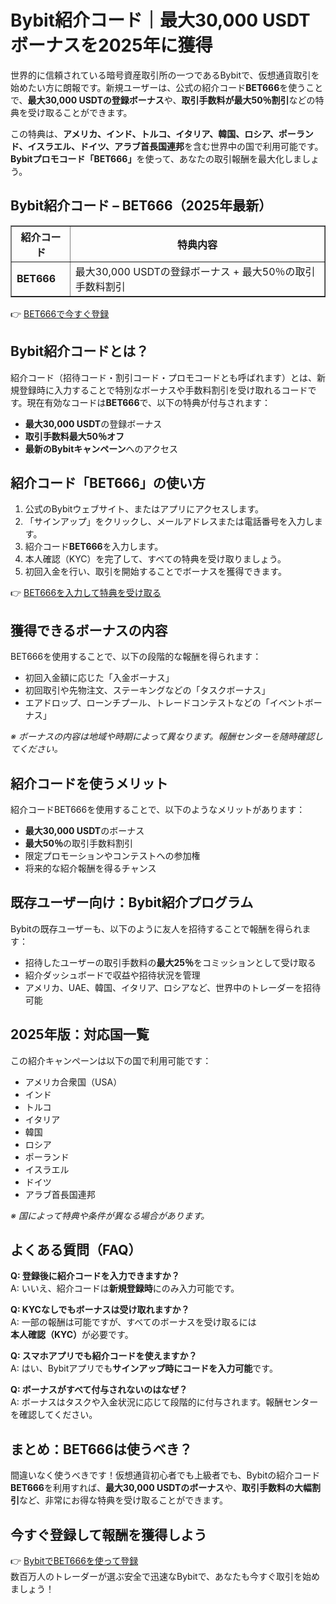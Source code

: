 <h1>Bybit紹介コード｜最大30,000 USDTボーナスを2025年に獲得</h1>
<p>世界的に信頼されている暗号資産取引所の一つであるBybitで、仮想通貨取引を始めたい方に朗報です。新規ユーザーは、公式の紹介コード<strong>BET666</strong>を使うことで、<strong>最大30,000 USDTの登録ボーナス</strong>や、<strong>取引手数料が最大50％割引</strong>などの特典を受け取ることができます。</p>
<p>この特典は、<strong>アメリカ、インド、トルコ、イタリア、韓国、ロシア、ポーランド、イスラエル、ドイツ、アラブ首長国連邦</strong>を含む世界中の国で利用可能です。<strong>Bybitプロモコード「BET666」</strong>を使って、あなたの取引報酬を最大化しましょう。</p>

<h2>Bybit紹介コード – BET666（2025年最新）</h2>
<table border="1" cellpadding="8" cellspacing="0">
<tr>
<th>紹介コード</th>
<th>特典内容</th>
</tr>
<tr>
<td><strong>BET666</strong></td>
<td>最大30,000 USDTの登録ボーナス + 最大50％の取引手数料割引</td>
</tr>
</table>
<p>👉 <a href="https://partner.bybit.com/b/bet666">BET666で今すぐ登録</a></p>

<h2>Bybit紹介コードとは？</h2>
<p>紹介コード（招待コード・割引コード・プロモコードとも呼ばれます）とは、新規登録時に入力することで特別なボーナスや手数料割引を受け取れるコードです。現在有効なコードは<strong>BET666</strong>で、以下の特典が付与されます：</p>
<ul>
<li><strong>最大30,000 USDT</strong>の登録ボーナス</li>
<li><strong>取引手数料最大50％オフ</strong></li>
<li><strong>最新のBybitキャンペーン</strong>へのアクセス</li>
</ul>

<h2>紹介コード「BET666」の使い方</h2>
<ol>
<li>公式のBybitウェブサイト、またはアプリにアクセスします。</li>
<li>「サインアップ」をクリックし、メールアドレスまたは電話番号を入力します。</li>
<li>紹介コード<strong>BET666</strong>を入力します。</li>
<li>本人確認（KYC）を完了して、すべての特典を受け取りましょう。</li>
<li>初回入金を行い、取引を開始することでボーナスを獲得できます。</li>
</ol>
<p>👉 <a href="https://partner.bybit.com/b/bet666">BET666を入力して特典を受け取る</a></p>

<h2>獲得できるボーナスの内容</h2>
<p>BET666を使用することで、以下の段階的な報酬を得られます：</p>
<ul>
<li>初回入金額に応じた「入金ボーナス」</li>
<li>初回取引や先物注文、ステーキングなどの「タスクボーナス」</li>
<li>エアドロップ、ローンチプール、トレードコンテストなどの「イベントボーナス」</li>
</ul>
<p><em>※ ボーナスの内容は地域や時期によって異なります。報酬センターを随時確認してください。</em></p>

<h2>紹介コードを使うメリット</h2>
<p>紹介コードBET666を使用することで、以下のようなメリットがあります：</p>
<ul>
<li><strong>最大30,000 USDT</strong>のボーナス</li>
<li><strong>最大50％</strong>の取引手数料割引</li>
<li>限定プロモーションやコンテストへの参加権</li>
<li>将来的な紹介報酬を得るチャンス</li>
</ul>

<h2>既存ユーザー向け：Bybit紹介プログラム</h2>
<p>Bybitの既存ユーザーも、以下のように友人を招待することで報酬を得られます：</p>
<ul>
<li>招待したユーザーの取引手数料の<strong>最大25％</strong>をコミッションとして受け取る</li>
<li>紹介ダッシュボードで収益や招待状況を管理</li>
<li>アメリカ、UAE、韓国、イタリア、ロシアなど、世界中のトレーダーを招待可能</li>
</ul>

<h2>2025年版：対応国一覧</h2>
<p>この紹介キャンペーンは以下の国で利用可能です：</p>
<ul>
<li>アメリカ合衆国（USA）</li>
<li>インド</li>
<li>トルコ</li>
<li>イタリア</li>
<li>韓国</li>
<li>ロシア</li>
<li>ポーランド</li>
<li>イスラエル</li>
<li>ドイツ</li>
<li>アラブ首長国連邦</li>
</ul>
<p><em>※ 国によって特典や条件が異なる場合があります。</em></p>

<h2>よくある質問（FAQ）</h2>
<p><strong>Q: 登録後に紹介コードを入力できますか？</strong><br>A: いいえ、紹介コードは<strong>新規登録時</strong>にのみ入力可能です。</p>
<p><strong>Q: KYCなしでもボーナスは受け取れますか？</strong><br>A: 一部の報酬は可能ですが、すべてのボーナスを受け取るには<strong>本人確認（KYC）</strong>が必要です。</p>
<p><strong>Q: スマホアプリでも紹介コードを使えますか？</strong><br>A: はい、Bybitアプリでも<strong>サインアップ時にコードを入力可能</strong>です。</p>
<p><strong>Q: ボーナスがすべて付与されないのはなぜ？</strong><br>A: ボーナスはタスクや入金状況に応じて段階的に付与されます。報酬センターを確認してください。</p>

<h2>まとめ：BET666は使うべき？</h2>
<p>間違いなく使うべきです！仮想通貨初心者でも上級者でも、Bybitの紹介コード<strong>BET666</strong>を利用すれば、<strong>最大30,000 USDTのボーナス</strong>や、<strong>取引手数料の大幅割引</strong>など、非常にお得な特典を受け取ることができます。</p>

<h2>今すぐ登録して報酬を獲得しよう</h2>
<p>👉 <a href="https://partner.bybit.com/b/bet666">BybitでBET666を使って登録</a><br>数百万人のトレーダーが選ぶ安全で迅速なBybitで、あなたも今すぐ取引を始めましょう！</p>

